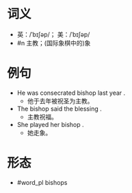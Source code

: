 # 词义
- 英：/ˈbɪʃəp/； 美：/ˈbɪʃəp/
- #n 主教；(国际象棋中的)象
# 例句
- He was consecrated bishop last year .
	- 他于去年被祝圣为主教。
- The bishop said the blessing .
	- 主教祝福。
- She played her bishop .
	- 她走象。
# 形态
- #word_pl bishops
